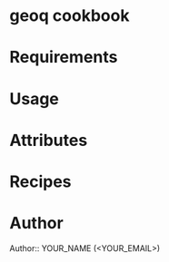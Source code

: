 # geoq cookbook

# Requirements

# Usage

# Attributes

# Recipes

# Author

Author:: YOUR_NAME (<YOUR_EMAIL>)
